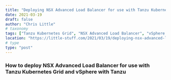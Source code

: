```yaml
---
title: "Deploying NSX Advanced Load Balancer for use with Tanzu Kubernetes Grid and vSphere with Tanzu"
date: 2021-03-19
draft: false
author: "Chris Little"
# taxonomy
tags: ["Tanzu Kubernetes Grid", "NSX Advanced Load Balancer", "vSphere with Tanzu"]
location: "https://little-stuff.com/2021/03/19/deploying-nsx-advanced-load-balancer-for-use-with-tanzu-kubernetes-grid-and-vsphere-with-tanzu/"
# type
type: "post"
---
```


### How to deploy NSX Advanced Load Balancer for use with Tanzu Kubernetes Grid and vSphere with Tanzu
